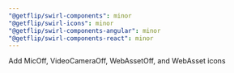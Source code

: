 ```yaml
---
"@getflip/swirl-components": minor
"@getflip/swirl-icons": minor
"@getflip/swirl-components-angular": minor
"@getflip/swirl-components-react": minor
---
```


Add MicOff, VideoCameraOff, WebAssetOff, and WebAsset icons
